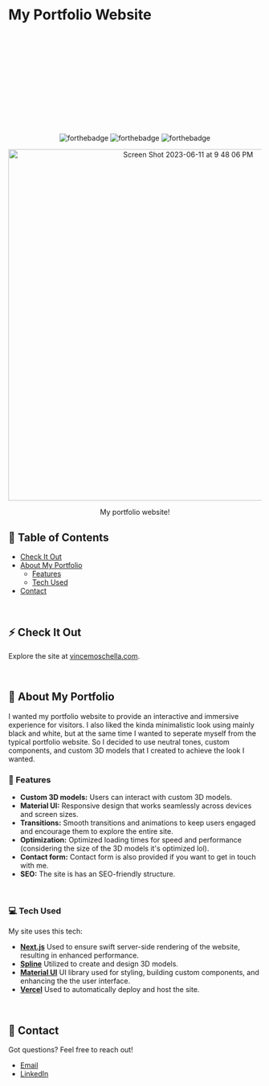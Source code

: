 # My Portfolio Website
<p align="center" style="margin-top: 220px">
   <img src="https://github.com/MoschellaV/PortfolioWebsite/assets/58868225/6179dea6-7abb-41d4-9b1b-0dd13926a31f" alt="forthebadge">

   <img src="https://github.com/MoschellaV/PortfolioWebsite/assets/58868225/40b00804-e27f-4f9c-8018-b9556001548a" alt="forthebadge">

   <img src="https://github.com/MoschellaV/PortfolioWebsite/assets/58868225/ffe90b96-25d5-4bea-bbae-fe63f3070b1e" alt="forthebadge">

</p>

<p align="center">
  
  <img width="700" alt="Screen Shot 2023-06-11 at 9 48 06 PM" src="https://github.com/MoschellaV/PortfolioWebsite/assets/58868225/7e4c1920-841b-4bce-a4e3-47ab37bece66">

</p>
<p align="center">My portfolio website!</p>

## 📖 Table of Contents
- [Check It Out](#-check-it-out)
- [About My Portfolio](#-about-my-portfolio)
  - [Features](#-features)
  - [Tech Used](#-tech-used)
- [Contact](#-contact)
<br/>

## ⚡ Check It Out
Explore the site at [vincemoschella.com](https://www.vincemoschella.com/).

<br/>

## 📄 About My Portfolio
I wanted my portfolio website to provide an interactive and immersive experience for visitors. I also liked the kinda minimalistic look using mainly black and white, but at the same time I wanted to seperate myself from the typical portfolio website. So I decided to use neutral tones, custom components, and custom 3D models that I created to achieve the look I wanted. 
<br/>

### 🚀 Features

- **Custom 3D models:** Users can interact with custom 3D models.
- **Material UI:** Responsive design that works seamlessly across devices and screen sizes.
- **Transitions:** Smooth transitions and animations to keep users engaged and encourage them to explore the entire site.
- **Optimization:** Optimized loading times for speed and performance (considering the size of the 3D models it's optimized lol).
- **Contact form:** Contact form is also provided if you want to get in touch with me.
- **SEO:** The site is has an SEO-friendly structure.
<br/>

### 💻 Tech Used
My site uses this tech:

- [**Next.js**](https://nextjs.org/) Used to ensure swift server-side rendering of the website, resulting in enhanced performance.
- [**Spline**](https://spline.design/) Utilized to create and design 3D models.
- [**Material UI**](https://mui.com/) UI library used for styling, building custom components, and enhancing the the user interface.
- [**Vercel**](https://vercel.com/) Used to automatically deploy and host the site.

<br/>

## 📨 Contact
Got questions? Feel free to reach out!

- [Email](mailto:vincemoschella04@gmail.com)
- [LinkedIn](https://www.linkedin.com/in/moschellav/)

